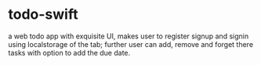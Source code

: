 # todo-swift
a web todo app with exquisite UI, makes user to register signup and signin using localstorage of the tab; further user can add, remove and forget there tasks with option to add the due date. 
